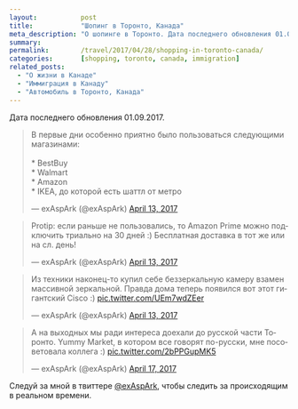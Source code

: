 ```yaml
---
layout:           post
title:            "Шопинг в Торонто, Канада"
meta_description: "О шопинге в Торонто. Дата последнего обновления 01.09.2017. Следуй за мной в твиттере @exAspArk, чтобы следить за происходящим в реальном времени :)"
summary:
permalink:        /travel/2017/04/28/shopping-in-toronto-canada/
categories:       [shopping, toronto, canada, immigration]
related_posts:
  - "О жизни в Канаде"
  - "Иммиграция в Канаду"
  - "Автомобиль в Торонто, Канада"
---
```


Дата последнего обновления 01.09.2017.

<script src="//platform.twitter.com/widgets.js" charset="utf-8"></script>

<blockquote class="twitter-tweet" data-lang="en" data-link-color="#0076df" data-align="center"><p lang="ru" dir="ltr">В первые дни особенно приятно было пользоваться следующими магазинами:<br><br>* BestBuy<br>* Walmart<br>* Amazon<br>* IKEA, до которой есть шаттл от метро</p>&mdash; exAspArk (@exAspArk) <a href="https://twitter.com/exAspArk/status/852402759248875520">April 13, 2017</a></blockquote>
<blockquote class="twitter-tweet" data-lang="en" data-link-color="#0076df" data-align="center"><p lang="ru" dir="ltr">Protip: если раньше не пользовались, то Amazon Prime можно подключить триально на 30 дней :) Бесплатная доставка в тот же или на сл. день!</p>&mdash; exAspArk (@exAspArk) <a href="https://twitter.com/exAspArk/status/852459152559538176">April 13, 2017</a></blockquote>
<blockquote class="twitter-tweet" data-lang="en" data-link-color="#0076df" data-align="center"><p lang="ru" dir="ltr">Из техники наконец-то купил себе беззеркальную камеру взамен массивной зеркальной. Правда дома теперь появился вот этот гигантский Cisco :) <a href="https://t.co/UEm7wdZEer">pic.twitter.com/UEm7wdZEer</a></p>&mdash; exAspArk (@exAspArk) <a href="https://twitter.com/exAspArk/status/852575480985333760">April 13, 2017</a></blockquote>
<blockquote class="twitter-tweet" data-lang="en" data-link-color="#0076df" data-align="center"><p lang="ru" dir="ltr">А на выходных мы ради интереса доехали до русской части Торонто. Yummy Market, в котором все говорят по-русски, мне посоветовала коллега :) <a href="https://t.co/2bPPGupMK5">pic.twitter.com/2bPPGupMK5</a></p>&mdash; exAspArk (@exAspArk) <a href="https://twitter.com/exAspArk/status/854025196952596482">April 17, 2017</a></blockquote>

Следуй за мной в твиттере [@exAspArk](https://twitter.com/exaspark), чтобы следить за происходящим в реальном времени.

